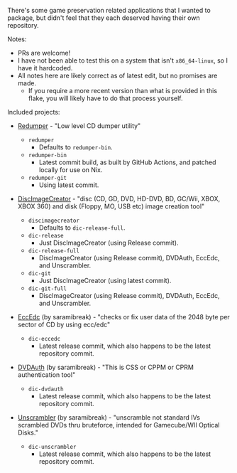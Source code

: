 There's some game preservation related applications that I wanted to package, but didn't feel that they each deserved having their own repository.

Notes:
- PRs are welcome!
- I have not been able to test this on a system that isn't `x86_64-linux`, so I have it hardcoded. 
- All notes here are likely correct as of latest edit, but no promises are made.
  - If you require a more recent version than what is provided in this flake, you will likely have to do that process yourself.

Included projects:
- [Redumper](https://github.com/superg/redumper) - "Low level CD dumper utility"
  - `redumper`
    - Defaults to `redumper-bin`.
  - `redumper-bin`
    - Latest commit build, as built by GitHub Actions, and patched locally for use on Nix.
  - `redumper-git`
    - Using latest commit.

- [DiscImageCreator](https://github.com/saramibreak/DiscImageCreator) - "disc (CD, GD, DVD, HD-DVD, BD, GC/Wii, XBOX, XBOX 360) and disk (Floppy, MO, USB etc) image creation tool"
  - `discimagecreator`
    - Defaults to `dic-release-full`.
  - `dic-release`
    - Just DiscImageCreator (using Release commit).
  - `dic-release-full`
    - DiscImageCreator (using Release commit), DVDAuth, EccEdc, and Unscrambler.
  - `dic-git`
    - Just DiscImageCreator (using latest commit).
  - `dic-git-full`
    - DiscImageCreator (using Release commit), DVDAuth, EccEdc, and Unscrambler.

- [EccEdc](https://github.com/saramibreak/EccEdc) (by saramibreak) - "checks or fix user data of the 2048 byte per sector of CD by using ecc/edc"
  - `dic-eccedc`
    - Latest release commit, which also happens to be the latest repository commit.

- [DVDAuth](https://github.com/saramibreak/DVDAuth) (by saramibreak) - "This is CSS or CPPM or CPRM authentication tool"
  - `dic-dvdauth`
    - Latest release commit, which also happens to be the latest repository commit.

- [Unscrambler](https://github.com/saramibreak/unscrambler) (by saramibreak) - "unscramble not standard IVs scrambled DVDs thru bruteforce, intended for Gamecube/WII Optical Disks."
  - `dic-unscrambler`
    - Latest release commit, which also happens to be the latest repository commit.
